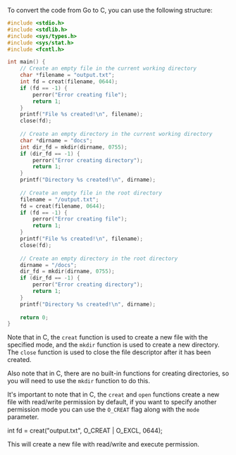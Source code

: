 To convert the code from Go to C, you can use the following structure:
```c
#include <stdio.h>
#include <stdlib.h>
#include <sys/types.h>
#include <sys/stat.h>
#include <fcntl.h>

int main() {
    // Create an empty file in the current working directory
    char *filename = "output.txt";
    int fd = creat(filename, 0644);
    if (fd == -1) {
        perror("Error creating file");
        return 1;
    }
    printf("File %s created!\n", filename);
    close(fd);
    
    // Create an empty directory in the current working directory
    char *dirname = "docs";
    int dir_fd = mkdir(dirname, 0755);
    if (dir_fd == -1) {
        perror("Error creating directory");
        return 1;
    }
    printf("Directory %s created!\n", dirname);
    
    // Create an empty file in the root directory
    filename = "/output.txt";
    fd = creat(filename, 0644);
    if (fd == -1) {
        perror("Error creating file");
        return 1;
    }
    printf("File %s created!\n", filename);
    close(fd);
    
    // Create an empty directory in the root directory
    dirname = "/docs";
    dir_fd = mkdir(dirname, 0755);
    if (dir_fd == -1) {
        perror("Error creating directory");
        return 1;
    }
    printf("Directory %s created!\n", dirname);
    
    return 0;
}
```
Note that in C, the `creat` function is used to create a new file with the specified mode, and the `mkdir` function is used to create a new directory. The `close` function is used to close the file descriptor after it has been created.

Also note that in C, there are no built-in functions for creating directories, so you will need to use the `mkdir` function to do this.

It's important to note that in C, the `creat` and `open` functions create a new file with read/write permission by default, if you want to specify another permission mode you can use the `O_CREAT` flag along with the `mode` parameter.

int fd = creat("output.txt", O_CREAT | O_EXCL, 0644);

This will create a new file with read/write and execute permission.
